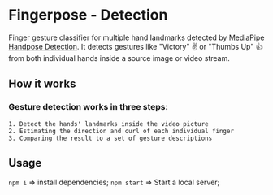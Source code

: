 # Fingerpose - Detection

Finger gesture classifier for multiple hand landmarks detected by [MediaPipe Handpose Detection](https://github.com/tensorflow/tfjs-models/tree/master/hand-pose-detection). It detects gestures like "Victory" ✌️ or "Thumbs Up" 👍 from both individual hands inside a source image or video stream.

## How it works

### Gesture detection works in three steps:

    1. Detect the hands' landmarks inside the video picture
    2. Estimating the direction and curl of each individual finger
    3. Comparing the result to a set of gesture descriptions

## Usage

`npm i` => install dependencies;
`npm start` => Start a local server;
